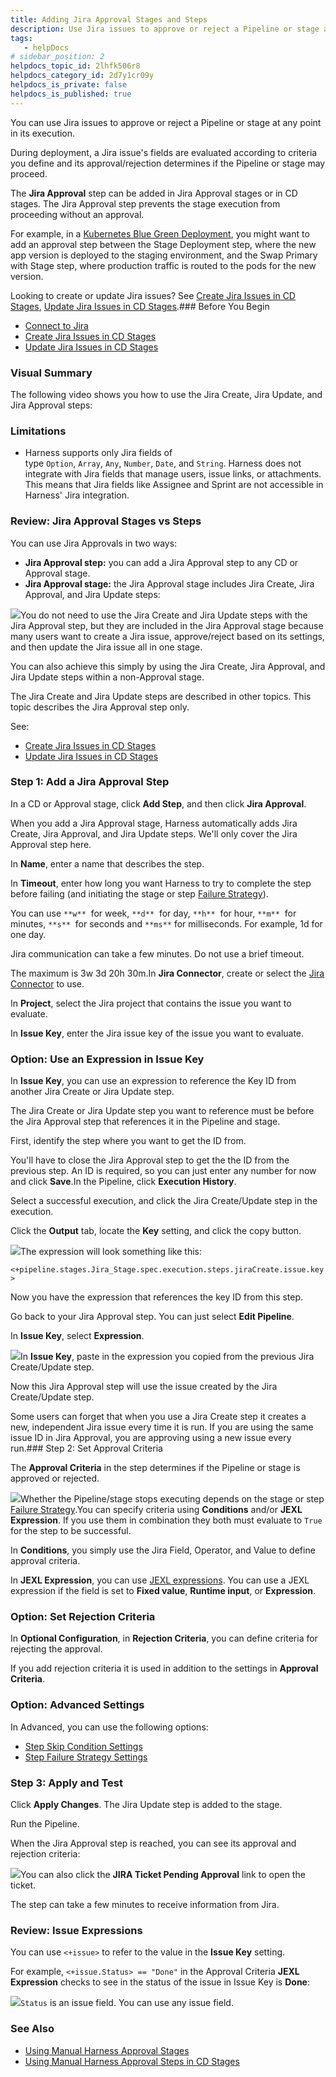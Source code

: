 ```yaml
---
title: Adding Jira Approval Stages and Steps
description: Use Jira issues to approve or reject a Pipeline or stage at any point in its execution.
tags: 
   - helpDocs
# sidebar_position: 2
helpdocs_topic_id: 2lhfk506r8
helpdocs_category_id: 2d7y1cr09y
helpdocs_is_private: false
helpdocs_is_published: true
---
```


You can use Jira issues to approve or reject a Pipeline or stage at any point in its execution.

During deployment, a Jira issue's fields are evaluated according to criteria you define and its approval/rejection determines if the Pipeline or stage may proceed.

The **Jira Approval** step can be added in Jira Approval stages or in CD stages. The Jira Approval step prevents the stage execution from proceeding without an approval.

For example, in a [Kubernetes Blue Green Deployment](https://ngdocs.harness.io/article/mog5tnk5pi-create-a-kubernetes-blue-green-deployment), you might want to add an approval step between the Stage Deployment step, where the new app version is deployed to the staging environment, and the Swap Primary with Stage step, where production traffic is routed to the pods for the new version.

Looking to create or update Jira issues? See [Create Jira Issues in CD Stages](https://ngdocs.harness.io/article/yu40zr6cvm-create-jira-issues-in-cd-stages), [Update Jira Issues in CD Stages](https://ngdocs.harness.io/article/urdkli9e74-update-jira-issues-in-cd-stages).### Before You Begin

* [Connect to Jira](/article/e6s32ec7i7-connect-to-jira)
* [Create Jira Issues in CD Stages](/article/yu40zr6cvm-create-jira-issues-in-cd-stages)
* [Update Jira Issues in CD Stages](/article/urdkli9e74-update-jira-issues-in-cd-stages)

### Visual Summary

The following video shows you how to use the Jira Create, Jira Update, and Jira Approval steps:

### Limitations

* Harness supports only Jira fields of type `Option`, `Array`, `Any`, `Number`, `Date`, and `String`. Harness does not integrate with Jira fields that manage users, issue links, or attachments. This means that Jira fields like Assignee and Sprint are not accessible in Harness' Jira integration.

### Review: Jira Approval Stages vs Steps

You can use Jira Approvals in two ways:

* **Jira Approval step:** you can add a Jira Approval step to any CD or Approval stage.
* **Jira Approval stage:** the Jira Approval stage includes Jira Create, Jira Approval, and Jira Update steps:

![](https://files.helpdocs.io/i5nl071jo5/articles/2lhfk506r8/1624574708529/clean-shot-2021-06-24-at-15-44-54.png)You do not need to use the Jira Create and Jira Update steps with the Jira Approval step, but they are included in the Jira Approval stage because many users want to create a Jira issue, approve/reject based on its settings, and then update the Jira issue all in one stage.

You can also achieve this simply by using the Jira Create, Jira Approval, and Jira Update steps within a non-Approval stage.

The Jira Create and Jira Update steps are described in other topics. This topic describes the Jira Approval step only.

See:

* [Create Jira Issues in CD Stages](/article/yu40zr6cvm-create-jira-issues-in-cd-stages)
* [Update Jira Issues in CD Stages](/article/urdkli9e74-update-jira-issues-in-cd-stages)

### Step 1: Add a Jira Approval Step

In a CD or Approval stage, click **Add Step**, and then click **Jira Approval**.

When you add a Jira Approval stage, Harness automatically adds Jira Create, Jira Approval, and Jira Update steps. We'll only cover the Jira Approval step here.

In **Name**, enter a name that describes the step.

In **Timeout**, enter how long you want Harness to try to complete the step before failing (and initiating the stage or step [Failure Strategy](/article/0zvnn5s1ph-define-a-failure-strategy-on-stages-and-steps)).

You can use `**w**`  for week, `**d**`  for day, `**h**`  for hour, `**m**`  for minutes, `**s**`  for seconds and `**ms**` for milliseconds. For example, 1d for one day.

Jira communication can take a few minutes. Do not use a brief timeout.

The maximum is 3w 3d 20h 30m.In **Jira Connector**, create or select the [Jira Connector](/article/e6s32ec7i7-connect-to-jira) to use.

In **Project**, select the Jira project that contains the issue you want to evaluate.

In **Issue Key**, enter the Jira issue key of the issue you want to evaluate.

### Option: Use an Expression in Issue Key

In **Issue Key**, you can use an expression to reference the Key ID from another Jira Create or Jira Update step.

The Jira Create or Jira Update step you want to reference must be before the Jira Approval step that references it in the Pipeline and stage.

First, identify the step where you want to get the ID from.

You'll have to close the Jira Approval step to get the the ID from the previous step. An ID is required, so you can just enter any number for now and click **Save**.In the Pipeline, click **Execution History**.

Select a successful execution, and click the Jira Create/Update step in the execution.

Click the **Output** tab, locate the **Key** setting, and click the copy button.

![](https://files.helpdocs.io/i5nl071jo5/articles/urdkli9e74/1624558389534/clean-shot-2021-06-24-at-11-12-58.png)The expression will look something like this:

`<+pipeline.stages.Jira_Stage.spec.execution.steps.jiraCreate.issue.key>`

Now you have the expression that references the key ID from this step.

Go back to your Jira Approval step. You can just select **Edit Pipeline**.

In **Issue Key**, select **Expression**.

![](https://files.helpdocs.io/i5nl071jo5/articles/2lhfk506r8/1624576045521/clean-shot-2021-06-24-at-16-07-15.png)In **Issue Key**, paste in the expression you copied from the previous Jira Create/Update step.

Now this Jira Approval step will use the issue created by the Jira Create/Update step.

Some users can forget that when you use a Jira Create step it creates a new, independent Jira issue every time it is run. If you are using the same issue ID in Jira Approval, you are approving using a new issue every run.### Step 2: Set Approval Criteria

The **Approval Criteria** in the step determines if the Pipeline or stage is approved or rejected.

![](https://files.helpdocs.io/i5nl071jo5/articles/2lhfk506r8/1624576828708/clean-shot-2021-06-24-at-16-20-21.png)Whether the Pipeline/stage stops executing depends on the stage or step [Failure Strategy](/article/0zvnn5s1ph-define-a-failure-strategy-on-stages-and-steps).You can specify criteria using **Conditions** and/or **JEXL Expression**. If you use them in combination they both must evaluate to `True` for the step to be successful.

In **Conditions**, you simply use the Jira Field, Operator, and Value to define approval criteria.

In **JEXL Expression**, you can use [JEXL expressions](https://commons.apache.org/proper/commons-jexl/reference/syntax.html). You can use a JEXL expression if the field is set to **Fixed value**, **Runtime input**, or **Expression**.

### Option: Set Rejection Criteria

In **Optional Configuration**, in **Rejection Criteria**, you can define criteria for rejecting the approval.

If you add rejection criteria it is used in addition to the settings in **Approval Criteria**.

### Option: Advanced Settings

In Advanced, you can use the following options:

* [Step Skip Condition Settings](/article/i36ibenkq2-step-skip-condition-settings)
* [Step Failure Strategy Settings](/article/htrur23poj-step-failure-strategy-settings)

### Step 3: Apply and Test

Click **Apply Changes**. The Jira Update step is added to the stage.

Run the Pipeline.

When the Jira Approval step is reached, you can see its approval and rejection criteria:

![](https://files.helpdocs.io/i5nl071jo5/articles/2lhfk506r8/1624577480045/clean-shot-2021-06-24-at-16-31-07.png)You can also click the **JIRA Ticket Pending Approval** link to open the ticket.

The step can take a few minutes to receive information from Jira.

### Review: Issue Expressions

You can use `<+issue>` to refer to the value in the **Issue Key** setting.

For example, `<+issue.Status> == "Done"` in the Approval Criteria **JEXL Expression** checks to see in the status of the issue in Issue Key is **Done**:

![](https://files.helpdocs.io/i5nl071jo5/articles/2lhfk506r8/1624657108562/clean-shot-2021-06-25-at-14-38-11.png)`Status` is an issue field. You can use any issue field.

### See Also

* [Using Manual Harness Approval Stages](/article/fkvso46bok-adding-harness-approval-stages)
* [Using Manual Harness Approval Steps in CD Stages](/article/43pzzhrcbv-using-harness-approval-steps-in-cd-stages)

